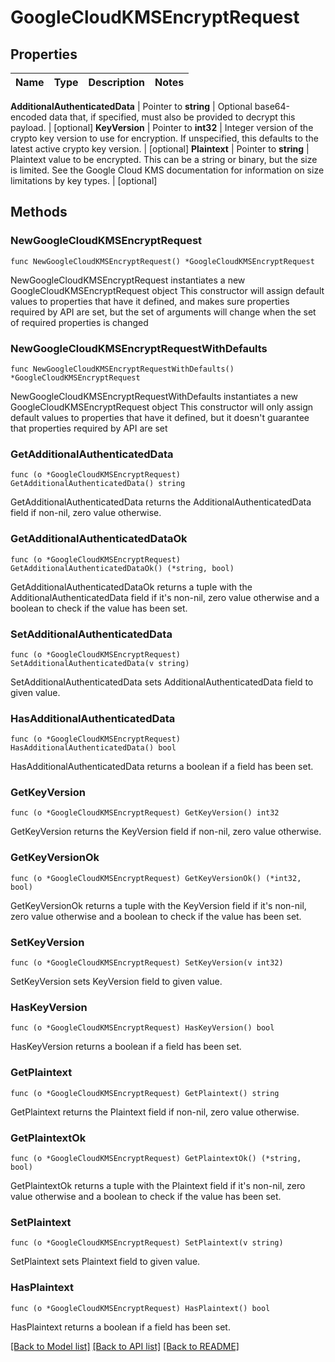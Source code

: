 # GoogleCloudKMSEncryptRequest


## Properties

Name | Type | Description | Notes
------------ | ------------- | ------------- | -------------


**AdditionalAuthenticatedData** | Pointer to **string** | Optional base64-encoded data that, if specified, must also be provided to decrypt this payload. | [optional] 
**KeyVersion** | Pointer to **int32** | Integer version of the crypto key version to use for encryption. If unspecified, this defaults to the latest active crypto key version. | [optional] 
**Plaintext** | Pointer to **string** | Plaintext value to be encrypted. This can be a string or binary, but the size is limited. See the Google Cloud KMS documentation for information on size limitations by key types. | [optional] 



## Methods


### NewGoogleCloudKMSEncryptRequest

`func NewGoogleCloudKMSEncryptRequest() *GoogleCloudKMSEncryptRequest`

NewGoogleCloudKMSEncryptRequest instantiates a new GoogleCloudKMSEncryptRequest object
This constructor will assign default values to properties that have it defined,
and makes sure properties required by API are set, but the set of arguments
will change when the set of required properties is changed

### NewGoogleCloudKMSEncryptRequestWithDefaults

`func NewGoogleCloudKMSEncryptRequestWithDefaults() *GoogleCloudKMSEncryptRequest`

NewGoogleCloudKMSEncryptRequestWithDefaults instantiates a new GoogleCloudKMSEncryptRequest object
This constructor will only assign default values to properties that have it defined,
but it doesn't guarantee that properties required by API are set


### GetAdditionalAuthenticatedData

`func (o *GoogleCloudKMSEncryptRequest) GetAdditionalAuthenticatedData() string`

GetAdditionalAuthenticatedData returns the AdditionalAuthenticatedData field if non-nil, zero value otherwise.

### GetAdditionalAuthenticatedDataOk

`func (o *GoogleCloudKMSEncryptRequest) GetAdditionalAuthenticatedDataOk() (*string, bool)`

GetAdditionalAuthenticatedDataOk returns a tuple with the AdditionalAuthenticatedData field if it's non-nil, zero value otherwise
and a boolean to check if the value has been set.

### SetAdditionalAuthenticatedData

`func (o *GoogleCloudKMSEncryptRequest) SetAdditionalAuthenticatedData(v string)`

SetAdditionalAuthenticatedData sets AdditionalAuthenticatedData field to given value.


### HasAdditionalAuthenticatedData

`func (o *GoogleCloudKMSEncryptRequest) HasAdditionalAuthenticatedData() bool`

HasAdditionalAuthenticatedData returns a boolean if a field has been set.




### GetKeyVersion

`func (o *GoogleCloudKMSEncryptRequest) GetKeyVersion() int32`

GetKeyVersion returns the KeyVersion field if non-nil, zero value otherwise.

### GetKeyVersionOk

`func (o *GoogleCloudKMSEncryptRequest) GetKeyVersionOk() (*int32, bool)`

GetKeyVersionOk returns a tuple with the KeyVersion field if it's non-nil, zero value otherwise
and a boolean to check if the value has been set.

### SetKeyVersion

`func (o *GoogleCloudKMSEncryptRequest) SetKeyVersion(v int32)`

SetKeyVersion sets KeyVersion field to given value.


### HasKeyVersion

`func (o *GoogleCloudKMSEncryptRequest) HasKeyVersion() bool`

HasKeyVersion returns a boolean if a field has been set.




### GetPlaintext

`func (o *GoogleCloudKMSEncryptRequest) GetPlaintext() string`

GetPlaintext returns the Plaintext field if non-nil, zero value otherwise.

### GetPlaintextOk

`func (o *GoogleCloudKMSEncryptRequest) GetPlaintextOk() (*string, bool)`

GetPlaintextOk returns a tuple with the Plaintext field if it's non-nil, zero value otherwise
and a boolean to check if the value has been set.

### SetPlaintext

`func (o *GoogleCloudKMSEncryptRequest) SetPlaintext(v string)`

SetPlaintext sets Plaintext field to given value.


### HasPlaintext

`func (o *GoogleCloudKMSEncryptRequest) HasPlaintext() bool`

HasPlaintext returns a boolean if a field has been set.









[[Back to Model list]](../README.md#documentation-for-models) [[Back to API list]](../README.md#documentation-for-api-endpoints) [[Back to README]](../README.md)


